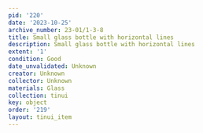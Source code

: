 ```yaml
---
pid: '220'
date: '2023-10-25'
archive_number: 23-01/1-3-8
title: Small glass bottle with horizontal lines
description: Small glass bottle with horizontal lines
extent: '1'
condition: Good
date_unvalidated: Unknown
creator: Unknown
collector: Unknown
materials: Glass
collection: tinui
key: object
order: '219'
layout: tinui_item
---
```

